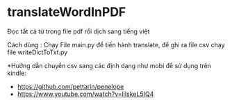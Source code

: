 # translateWordInPDF
Đọc tất cả từ trong file pdf rồi dịch sang tiếng việt


Cách dùng : Chạy File main.py để tiến hành translate, để ghi ra file csv chạy file writeDictToTxt.py

*Hướng dẫn chuyển csv sang các định dạng như mobi để sử dụng trên kindle:
- https://github.com/pettarin/penelope
- https://www.youtube.com/watch?v=liIskeL5IQ4
